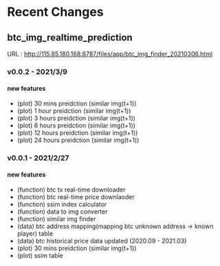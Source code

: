 # Recent Changes

## btc_img_realtime_prediction

URL : http://115.85.180.168:8787/files/app/btc_img_finder_20210306.html

### v0.0.2 - 2021/3/9

#### new features 

<ul>

<li> (plot) 30 mins preidction (similar img(t+1)) </li>
<li> (plot) 1 hour preidction (similar img(t+1)) </li>
<li> (plot) 3 hours preidction (similar img(t+1)) </li>
<li> (plot) 6 hours preidction (similar img(t+1)) </li>
<li> (plot) 12 hours preidction (similar img(t+1)) </li>
<li> (plot) 24 hours preidction (similar img(t+1)) </li>
  
</ul>

### v0.0.1 - 2021/2/27

#### new features 

<ul>

<li> (function) btc tx real-time downloader </li>
<li> (function) btc real-time price downlaoder </li>
<li> (function) ssim index calculator </li>
<li> (function) data to img converter </li>
<li> (function) similar img finder </li>
<li> (data) btc address mapping(mapping btc unknown address -> known player) table </li>
<li> (data) btc historical price data updated (2020.09 - 2021.03) </li>
<li> (plot) 30 mins preidction (similar img(t+1)) </li>
<li> (plot) ssim table   
  
</ul>

